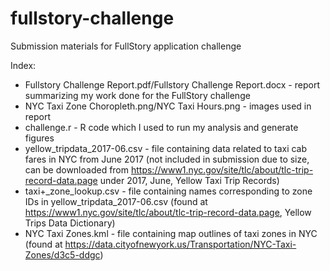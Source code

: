 # fullstory-challenge
Submission materials for FullStory application challenge

Index:
* Fullstory Challenge Report.pdf/Fullstory Challenge Report.docx - report summarizing my work done for the FullStory challenge
* NYC Taxi Zone Choropleth.png/NYC Taxi Hours.png - images used in report
* challenge.r - R code which I used to run my analysis and generate figures
* yellow_tripdata_2017-06.csv - file containing data related to taxi cab fares in NYC from June 2017 (not included in submission due to size, can be downloaded from https://www1.nyc.gov/site/tlc/about/tlc-trip-record-data.page under 2017, June, Yellow Taxi Trip Records)
* taxi+_zone_lookup.csv - file containing names corresponding to zone IDs in yellow_tripdata_2017-06.csv (found at https://www1.nyc.gov/site/tlc/about/tlc-trip-record-data.page, Yellow Trips Data Dictionary)
* NYC Taxi Zones.kml - file containing map outlines of taxi zones in NYC (found at https://data.cityofnewyork.us/Transportation/NYC-Taxi-Zones/d3c5-ddgc)
